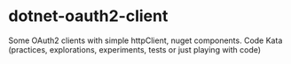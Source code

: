 # dotnet-oauth2-client
Some OAuth2 clients with simple httpClient, nuget components. Code Kata (practices, explorations, experiments, tests or just playing with code)
